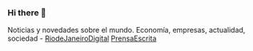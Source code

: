 ### Hi there 👋

<!--
**RiodeJaneiroDigital/RiodeJaneiroDigital** is a ✨ _special_ ✨ repository because its `README.md` (this file) appears on your GitHub profile.

Here are some ideas to get you started:

- 🔭 I’m currently working on ...
- 🌱 I’m currently learning ...
- 👯 I’m looking to collaborate on ...
- 🤔 I’m looking for help with ...
- 💬 Ask me about ...
- 📫 How to reach me: ...
- 😄 Pronouns: ...
- ⚡ Fun fact: ...
-->
Noticias y novedades sobre el mundo. Economía, empresas, actualidad, sociedad  - <a href="http://riodejaneirodigital.com">RiodeJaneiroDigital</a> <a href="http://prensaescrita.cl">PrensaEscrita</a>
